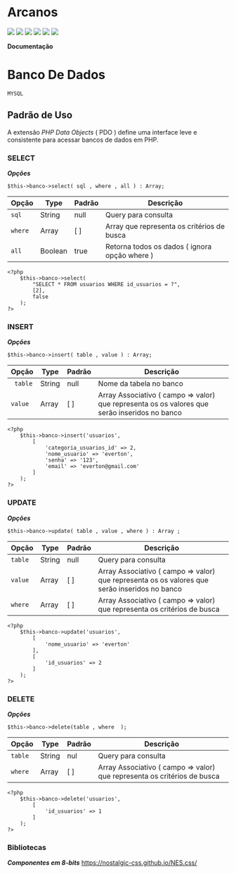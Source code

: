 # Arcanos

![](https://img.shields.io/github/stars/pandao/editor.md.svg) ![](https://img.shields.io/github/forks/pandao/editor.md.svg) ![](https://img.shields.io/github/tag/pandao/editor.md.svg) ![](https://img.shields.io/github/release/pandao/editor.md.svg) ![](https://img.shields.io/github/issues/pandao/editor.md.svg) ![](https://img.shields.io/bower/v/editor.md.svg)

**Documentação**

# Banco De Dados ###
`MYSQL`
## Padrão de Uso ###
A extensão *PHP Data Objects* ( PDO ) define uma interface leve e consistente para acessar bancos de dados em PHP.
### SELECT ###
***Opções***

`$this->banco->select( sql , where , all ) : Array;`

| Opção | Type | Padrão | Descrição|
| ------------- | -------| -------| -------|
| `sql`             |  String  |  null | Query para consulta |
| `where`   |  Array  | [ ] | Array que representa os critérios de busca |
| `all`    |   Boolean | true | Retorna todos os dados ( ignora opção where )  |

    <?php
        $this->banco->select(
			"SELECT * FROM usuarios WHERE id_usuarios = ?",
			[2],
			false
		);
    ?>

### INSERT ###
***Opções***

`$this->banco->insert( table , value ) : Array;`

| Opção | Type | Padrão | Descrição|
| ------------- | -------| -------| -------|
| ` table`             |  String  |  null | Nome da tabela no banco |
| `value`   |  Array  | [ ] | Array Associativo ( campo => valor) que representa os os valores que serão inseridos no banco

    <?php
        $this->banco->insert('usuarios',
			[
				'categoria_usuarios_id' => 2,
				'nome_usuario' => 'everton',
				'senha' => '123',
				'email' => 'everton@gmail.com'
        	]
		);
    ?>
### UPDATE ###
***Opções***

`$this->banco->update( table , value , where ) : Array ;`

| Opção | Type | Padrão | Descrição|
| ------------- | -------| -------| -------|
| `table`             |  String  |  null | Query para consulta |
| `value`   |  Array  | [ ] | Array Associativo ( campo => valor) que representa os os valores que serão inseridos no banco
| `where`   |  Array  | [ ] | Array Associativo ( campo => valor) que representa os critérios de busca |

    <?php
        $this->banco->update('usuarios',
            [
            	'nome_usuario' => 'everton'
            ],
            [
                'id_usuarios' => 2
            ]
        );
    ?>
### DELETE ###
***Opções***

`$this->banco->delete(table , where  );`

| Opção | Type | Padrão | Descrição|
| ------------- | -------| -------| -------|
| `table`      |  String | nul  | Query para consulta |
| `where`   |  Array  | [   ] | Array Associativo ( campo => valor) que representa os critérios de busca |

    <?php
        $this->banco->delete('usuarios',
			[
				'id_usuarios' => 1
			]
		);
    ?>
    
    
### Bibliotecas ###
***Componentes em 8-bits***
https://nostalgic-css.github.io/NES.css/
